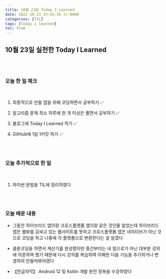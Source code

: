 ```yaml
---
title: 10월 23일 Today I Learned
date: 2022-10-23 23:55:55 +/-0000
categories: [TIL]
tags: [today i learned]
toc: true
---
```


## 10월 23일 실천한 Today I Learned


<br><br>

### 오늘 한 일 체크
<br>

1. 최종적으로 만들 앱을 위해 코딩하면서 공부하기 ✅

2. 알고리즘 문제 최소 하루에 한 개 이상은 풀면서 공부하기 ✅

3. 블로그에 Today I Learned 적기 ✅

4. GitHub에 1일 1커밋 하기 ✅

<br><br>

### 오늘 추가적으로 한 일
<br>

1. 파이썬 문법을 TIL에 정리하였다

<br><br>

### 오늘 배운 내용

* 그동안 하이브리드 앱이랑 크로스플랫폼 앱이랑 같은 것인줄 알았는데 하이브리드 앱은 웹뷰를 감싸고 있는 웹사이트를 뜻하고 크로스플랫폼 앱은 네이티브가 아닌 것으로 코딩을 하고 나중에 각 플랫폼으로 변환한다는 걸 알겠다

* 클론코딩을 하면서 계산기를 완성했지만 중간부터는 내 힘으로가 아닌 대부분 강의에 의존하여 했기 때문에 다시 강의를 복습하여 이해한 다음 기능을 추가하거나 변경하여 만들어봐야겠다

* 【한글자막】 Android 12 및 Kotlin 개발 완전 정복을 수강하였다